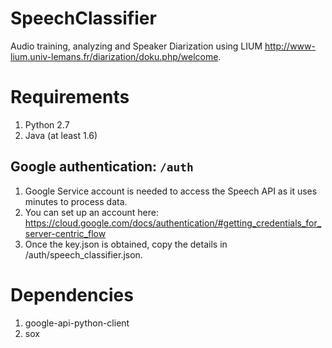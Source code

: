 # SpeechClassifier

Audio training, analyzing and Speaker Diarization using LIUM http://www-lium.univ-lemans.fr/diarization/doku.php/welcome.  

# Requirements
1. Python 2.7
1. Java (at least 1.6)

## Google authentication: `/auth`
1. Google Service account is needed to access the Speech API as it uses minutes to process data.
1. You can set up an account here: https://cloud.google.com/docs/authentication/#getting_credentials_for_server-centric_flow
1. Once the key.json is obtained, copy the details in /auth/speech_classifier.json.

# Dependencies

1. google-api-python-client
1. sox

